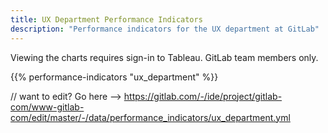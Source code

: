 ```yaml
---
title: UX Department Performance Indicators
description: "Performance indicators for the UX department at GitLab"
---
```


Viewing the charts requires sign-in to Tableau. GitLab team members only.

{{% performance-indicators "ux_department" %}}

// want to edit? Go here --> https://gitlab.com/-/ide/project/gitlab-com/www-gitlab-com/edit/master/-/data/performance_indicators/ux_department.yml
